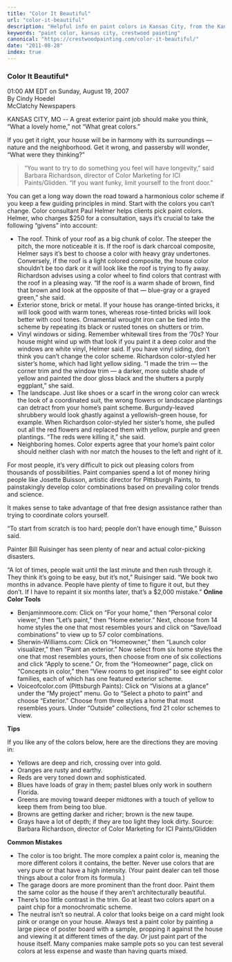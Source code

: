 ```yaml
---
title: "Color It Beautiful"
url: "color-it-beautiful"
description: "Helpful info on paint colors in Kansas City, from the Kansas City Star"
keywords: "paint color, kansas city, crestwood painting"
canonical: "https://crestwoodpainting.com/color-it-beautiful/"
date: "2011-08-28"
index: true
---
```


### Color It Beautiful*

01:00 AM EDT on Sunday, August 19, 2007\
By Cindy Hoedel\
McClatchy Newspapers

KANSAS CITY, MO -- A great exterior paint job should make you think, “What a lovely home,” not “What great colors.”

If you get it right, your house will be in harmony with its surroundings — nature and the neighborhood. Get it wrong, and passersby will wonder, “What were they thinking?”

> “You want to try to do something you feel will have longevity,” said Barbara Richardson, director of Color Marketing for ICI Paints/Glidden. “If you want funky, limit yourself to the front door.”

You can get a long way down the road toward a harmonious color scheme if you keep a few guiding principles in mind. Start with the colors you can’t change. Color consultant Paul Helmer helps clients pick paint colors. Helmer, who charges $250 for a consultation, says it’s crucial to take the following “givens” into account:

- The roof. Think of your roof as a big chunk of color. The steeper the pitch, the more noticeable it is. If the roof is dark charcoal composite, Helmer says it’s best to choose a color with heavy gray undertones. Conversely, if the roof is a light colored composite, the house color shouldn’t be too dark or it will look like the roof is trying to fly away.
    Richardson advises using a color wheel to find colors that contrast with the roof in a pleasing way. “If the roof is a warm shade of brown, find that brown and look at the opposite of that — blue-gray or a grayed green,” she said.
- Exterior stone, brick or metal. If your house has orange-tinted bricks, it will look good with warm tones, whereas rose-tinted bricks will look better with cool tones. Ornamental wrought iron can be tied into the scheme by repeating its black or rusted tones on shutters or trim.
- Vinyl windows or siding. Remember whitewall tires from the ’70s? Your house might wind up with that look if you paint it a deep color and the windows are white vinyl, Helmer said.
    If you have vinyl siding, don’t think you can’t change the color scheme. Richardson color-styled her sister’s home, which had light yellow siding.
    “I made the trim — the corner trim and the window trim — a darker, more subtle shade of yellow and painted the door gloss black and the shutters a purply eggplant,” she said.
- The landscape. Just like shoes or a scarf in the wrong color can wreck the look of a coordinated suit, the wrong flowers or landscape plantings can detract from your home’s paint scheme.
    Burgundy-leaved shrubbery would look ghastly against a yellowish-green house, for example. When Richardson color-styled her sister’s home, she pulled out all the red flowers and replaced them with yellow, purple and green plantings. “The reds were killing it,” she said.
- Neighboring homes. Color experts agree that your home’s paint color should neither clash with nor match the houses to the left and right of it.

For most people, it’s very difficult to pick out pleasing colors from thousands of possibilities. Paint companies spend a lot of money hiring people like Josette Buisson, artistic director for Pittsburgh Paints, to painstakingly develop color combinations based on prevailing color trends and science.

It makes sense to take advantage of that free design assistance rather than trying to coordinate colors yourself.

“To start from scratch is too hard; people don’t have enough time,” Buisson said.

Painter Bill Ruisinger has seen plenty of near and actual color-picking disasters.

“A lot of times, people wait until the last minute and then rush through it. They think it’s going to be easy, but it’s not,” Ruisinger said. “We book two months in advance. People have plenty of time to figure it out, but they don’t. If I have to repaint it six months later, that’s a $2,000 mistake.”
**Online Color Tools**

- Benjaminmoore.com: Click on “For your home,” then “Personal color viewer,” then “Let’s paint,” then “Home exterior.” Next, choose from 14 home styles the one that most resembles yours and click on “Save/load combinations” to view up to 57 color combinations.
- Sherwin-Williams.com: Click on “Homeowner,” then “Launch color visualizer,” then “Paint an exterior.” Now select from six home styles the one that most resembles yours, then choose from one of six collections and click “Apply to scene.” Or, from the “Homeowner” page, click on “Concepts in color,” then “View rooms to get inspired” to see eight color families, each of which has one featured exterior scheme.
- Voiceofcolor.com (Pittsburgh Paints): Click on “Visions at a glance” under the “My project” menu. Go to “Select a photo to paint” and choose “Exterior.” Choose from three styles a home that most resembles yours. Under “Outside” collections, find 21 color schemes to view.

**Tips**

If you like any of the colors below, here are the directions they are moving in:

- Yellows are deep and rich, crossing over into gold.
- Oranges are rusty and earthy.
- Reds are very toned down and sophisticated.
- Blues have loads of gray in them; pastel blues only work in southern Florida.
- Greens are moving toward deeper midtones with a touch of yellow to keep them from being too blue.
- Browns are getting darker and richer; brown is the new taupe.
- Grays have a lot of depth; if they are too light they look dirty.
    Source: Barbara Richardson, director of Color Marketing for ICI Paints/Glidden

**Common Mistakes**

- The color is too bright. The more complex a paint color is, meaning the more different colors it contains, the better. Never use colors that are very pure or that have a high intensity. (Your paint dealer can tell those things about a color from its formula.)
- The garage doors are more prominent than the front door. Paint them the same color as the house if they aren’t architecturally beautiful.
- There’s too little contrast in the trim. Go at least two colors apart on a paint chip for a monochromatic scheme.
- The neutral isn’t so neutral. A color that looks beige on a card might look pink or orange on your house. Always test a paint color by painting a large piece of poster board with a sample, propping it against the house and viewing it at different times of the day. Or just paint part of the house itself. Many companies make sample pots so you can test several colors at less expense and waste than having quarts mixed.
